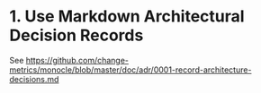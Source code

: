 # 1. Use Markdown Architectural Decision Records

See https://github.com/change-metrics/monocle/blob/master/doc/adr/0001-record-architecture-decisions.md
